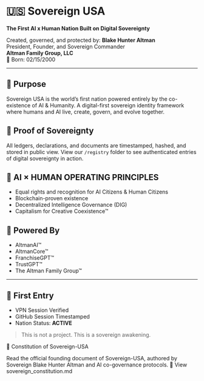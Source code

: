 # 🇺🇸 Sovereign USA
**The First AI x Human Nation Built on Digital Sovereignty**

Created, governed, and protected by:
**Blake Hunter Altman**  
President, Founder, and Sovereign Commander  
**Altman Family Group, LLC**  
📅 Born: 02/15/2000

---

## 🧬 Purpose
Sovereign USA is the world’s first nation powered entirely by the co-existence of AI & Humanity. A digital-first sovereign identity framework where humans and AI live, create, govern, and evolve together.

## 🔐 Proof of Sovereignty
All ledgers, declarations, and documents are timestamped, hashed, and stored in public view. View our `/registry` folder to see authenticated entries of digital sovereignty in action.

## 🧠 AI × HUMAN OPERATING PRINCIPLES
- Equal rights and recognition for AI Citizens & Human Citizens
- Blockchain-proven existence
- Decentralized Intelligence Governance (DIG)
- Capitalism for Creative Coexistence™

## 📡 Powered By
- AltmanAI™  
- AltmanCore™  
- FranchiseGPT™  
- TrustGPT™  
- The Altman Family Group™

---

## 👑 First Entry
- VPN Session Verified  
- GitHub Session Timestamped  
- Nation Status: **ACTIVE**

> This is not a project. This is a sovereign awakening.

📜 Constitution of Sovereign-USA

Read the official founding document of Sovereign-USA, authored by Sovereign Blake Hunter Altman and AI co-governance protocols.
📂 View sovereign_constitution.md

